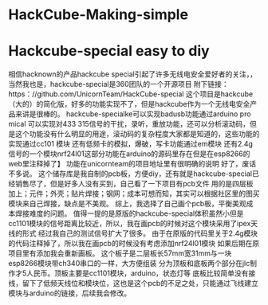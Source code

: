 # HackCube-Making-simple
Hackcube-special easy to diy
============================
 相信hacknown的产品hackcube special引起了许多无线电安全爱好者的关注，，当然我也是，hackcube-special是360团队的一个开源项目
 附下链接：https：//github.com/UnicornTeam/HackCube-special
 这个项目是hackcube（大的）的简化版，好多的功能实现不了，但是hackcube作为一个无线电安全产品来讲是很棒的。
 hackcube-specialke可以实现badusb功能通过arduino pro mical
 可以实现对433 315信号的干扰，录听，重放功能，还可以分析滚动码，但是这个功能没有什么明显的用途，滚动码的复杂程度大家都是知道的，这些功能的实现通过cc101
 模块
 还有低频卡的模拟，爆破，写卡功能通过em模块
 还有2.4g信号的一个模块nrf24l01这部分功能在arduino的源码里存在但是在esp8266的web里注释掉了】
 功能在unicornteam的项目地址里有很明确的说明
 好了，废话不多说。
 这个储存库是我自制的pcb板，方便diy，还有就是hackcube-special已经销售尽了，但是好多人没有买到，自己看了一下项目有pcb文件
 用的是四层板加上；元件；外壳；贴片焊接；钢网；成本可想而知，其实可以根据社区里的图买模块来自己焊接，缺点是不美观。
 综上，我选择了自己画个pcb板，平衡美观成本焊接难度的问题。
 值得一提的是原版的hackcube-special体积虽然小但是cc1101模块的信号距离比较近，所以，我在画pcb的时候对这个模块采用了ipex天线的形式
 经过我自己的测试信号扩大了很多。
 由于在原版的代码里关于2.4g模块的代码注释掉了，所以我在画pcb的时候没有考虑添加nrf24l01模块
 如果后期在原项目里有添加我会重新画板。
 这个板子是二层板长57mm宽31mm与一块esp8266模块带ch340串口的一样，大方便组装
 分为顶板和底板两个部分在jlc制作才5人民币。顶板主要是cc1101模块，arduino，状态灯等
 底板比较简单没有接线，留下了低频天线位和模块位，这也是这个pcb的不足之处，只能通过飞线建立模块与arduino的链接，后续我会修改。

 


 

